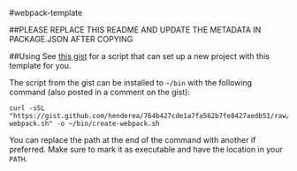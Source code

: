 #webpack-template

##PLEASE REPLACE THIS README AND UPDATE THE METADATA IN PACKAGE.JSON AFTER COPYING

##Using
See [this gist](https://gist.github.com/henderea/764b427cde1a7fa562b7fe8427aedb51) for a script that can set up a new project with this template for you.

The script from the gist can be installed to `~/bin` with the following command (also posted in a comment on the gist):

```shell
curl -sSL "https://gist.github.com/henderea/764b427cde1a7fa562b7fe8427aedb51/raw/create-webpack.sh" -o ~/bin/create-webpack.sh
```

You can replace the path at the end of the command with another if preferred.  Make sure to mark it as executable and have the location in your `PATH`.
